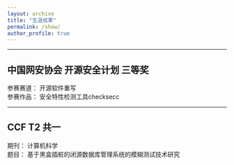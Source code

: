 ```yaml
---
layout: archive
title: "生涯成果"
permalink: /show/
author_profile: true
---
```


---

## 中国网安协会 开源安全计划 三等奖

参赛赛道： 开源软件重写<br>
参赛作品： 安全特性检测工具checksecc

---

## CCF T2 共一

期刊： 计算机科学<br>
题目： 基于黑盒插桩的闭源数据库管理系统的模糊测试技术研究




